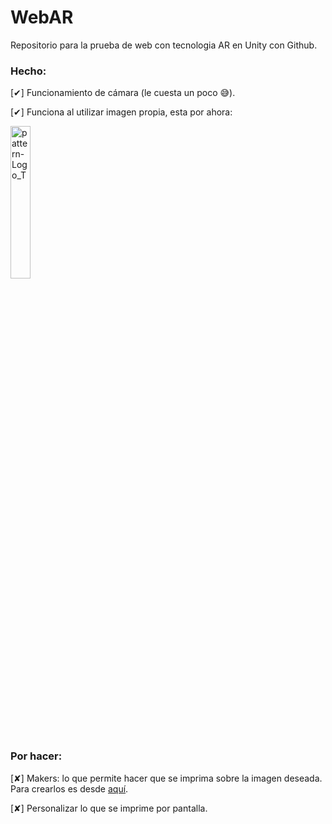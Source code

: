 # WebAR

Repositorio para la prueba de web con tecnologia AR en Unity con Github.

### Hecho:

[✔] Funcionamiento de cámara (le cuesta un poco 😅).

[✔] Funciona al utilizar imagen propia, esta por ahora:

<img src="https://github.com/marioOrtunez/WebAR/assets/162109593/890789ce-2a16-4a89-ae3b-0eff318d44c8" alt="pattern-Logo_T" style="width:25%;height:25%;">

### Por hacer: 

[✘] Makers: lo que permite hacer que se imprima sobre la imagen deseada. 
Para crearlos es desde [aquí](https://jeromeetienne.github.io/AR.js/three.js/examples/marker-training/examples/generator.html).

[✘] Personalizar lo que se imprime por pantalla. 
